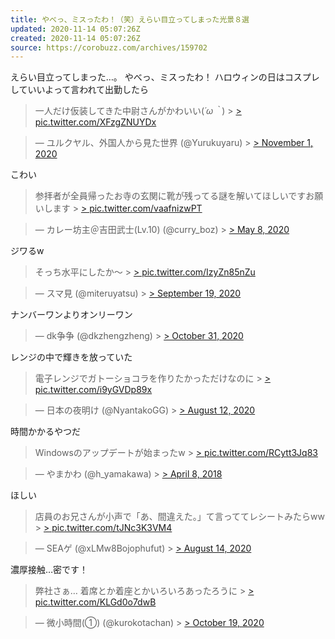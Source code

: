 ```yaml
---
title: やべっ、ミスったわ！（笑）えらい目立ってしまった光景８選
updated: 2020-11-14 05:07:26Z
created: 2020-11-14 05:07:26Z
source: https://corobuzz.com/archives/159702
---
```


えらい目立ってしまった…。
やべっ、ミスったわ！
ハロウィンの日はコスプレしていいよって言われて出勤したら

> 一人だけ仮装してきた中尉さんがかわいい(*´ω｀*) > [> pic.twitter.com/XFzgZNUYDx](https://t.co/XFzgZNUYDx)

> — ユルクヤル、外国人から見た世界 (@Yurukuyaru) > [> November 1, 2020](https://twitter.com/Yurukuyaru/status/1322805574745010178?ref_src=twsrc%5Etfw)

こわい

> 参拝者が全員帰ったお寺の玄関に靴が残ってる謎を解いてほしいですお願いします > [> pic.twitter.com/vaafnizwPT](https://t.co/vaafnizwPT)

> — カレー坊主＠吉田武士(Lv.10) (@curry_boz) > [> May 8, 2020](https://twitter.com/curry_boz/status/1258907941857460225?ref_src=twsrc%5Etfw)

ジワるw
> そっち水平にしたか〜 > [> pic.twitter.com/IzyZn85nZu](https://t.co/IzyZn85nZu)

> — スマ見 (@miteruyatsu) > [> September 19, 2020](https://twitter.com/miteruyatsu/status/1307258329295499265?ref_src=twsrc%5Etfw)

ナンバーワンよりオンリーワン

> — dk争争 (@dkzhengzheng) > [> October 31, 2020](https://twitter.com/dkzhengzheng/status/1322447765658505217?ref_src=twsrc%5Etfw)

レンジの中で輝きを放っていた

> 電子レンジでガトーショコラを作りたかっただけなのに > [> pic.twitter.com/i9yGVDp89x](https://t.co/i9yGVDp89x)

> — 日本の夜明け (@NyantakoGG) > [> August 12, 2020](https://twitter.com/NyantakoGG/status/1293428075611344898?ref_src=twsrc%5Etfw)

時間かかるやつだ

> Windowsのアップデートが始まったw > [> pic.twitter.com/RCytt3Jq83](https://t.co/RCytt3Jq83)

> — やまかわ (@h_yamakawa) > [> April 8, 2018](https://twitter.com/h_yamakawa/status/982908793775210496?ref_src=twsrc%5Etfw)

ほしい

> 店員のお兄さんが小声で「あ、間違えた。」て言っててレシートみたらww > [> pic.twitter.com/tJNc3K3VM4](https://t.co/tJNc3K3VM4)

> — SEAゲ (@xLMw8Bojophufut) > [> August 14, 2020](https://twitter.com/xLMw8Bojophufut/status/1294139728002871298?ref_src=twsrc%5Etfw)

濃厚接触…密です！
> 弊社さぁ…
> 着席とか着座とかいろいろあったろうに > [> pic.twitter.com/KLGd0o7dwB](https://t.co/KLGd0o7dwB)

> — 微小時間(①) (@kurokotachan) > [> October 19, 2020](https://twitter.com/kurokotachan/status/1318029682579697664?ref_src=twsrc%5Etfw)